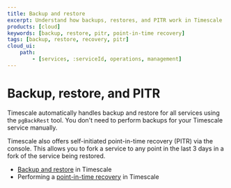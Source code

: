 ```yaml
---
title: Backup and restore
excerpt: Understand how backups, restores, and PITR work in Timescale
products: [cloud]
keywords: [backup, restore, pitr, point-in-time recovery]
tags: [backup, restore, recovery, pitr]
cloud_ui:
    path:
        - [services, :serviceId, operations, management]
---
```


# Backup, restore, and PITR

Timescale automatically handles backup and restore for all
services using the `pgBackRest` tool. You don't need to perform
backups for your Timescale service manually. 

Timescale also offers self-initiated point-in-time recovery (PITR) via the console. 
This allows you to fork a service to any point in the last 3 days in a 
fork of the service being restored.

*   [Backup and restore][backup-recovery] in Timescale
*   Performing a [point-in-time recovery][pitr] in Timescale

[backup-recovery]: /use-timescale/:currentVersion:/backup-restore/backup-restore-cloud/
[pitr]: /use-timescale/:currentVersion:/backup-restore/pitr/

